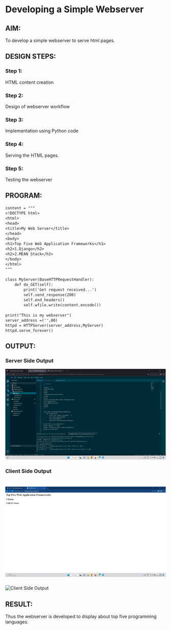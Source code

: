 # Developing a Simple Webserver
## AIM:
To develop a simple webserver to serve html pages.

## DESIGN STEPS:
### Step 1: 
HTML content creation
### Step 2:
Design of webserver workflow
### Step 3:
Implementation using Python code
### Step 4:
Serving the HTML pages.
### Step 5:
Testing the webserver

## PROGRAM:
```
content = """
<!DOCTYPE html>
<html>
<head>
<title>My Web Server</title>
</head>
<body>
<h1>Top Five Web Application Frameworks</h1>
<h2>1.Django</h2> 
<h2>2.MEAN Stack</h2>
</body>
</html>
"""

class MyServer(BaseHTTPRequestHandler):
    def do_GET(self):
        print('Get request received...')
        self.send_response(200)
        self.end_headers()
        self.wfile.write(content.encode()) 

print("This is my webserver")
server_address =('',80)
httpd = HTTPServer(server_address,MyServer)
httpd.serve_forever()
```



## OUTPUT:

### Server Side Output

![Server Side Output](./images/serveroutput.png)


### Client Side Output


![Client Side Output](./images/clientoutput.png)
=======
![Client Side Output](./images/clientoutput.png")



## RESULT:

Thus the webserver is developed to display about top five programming languages.
